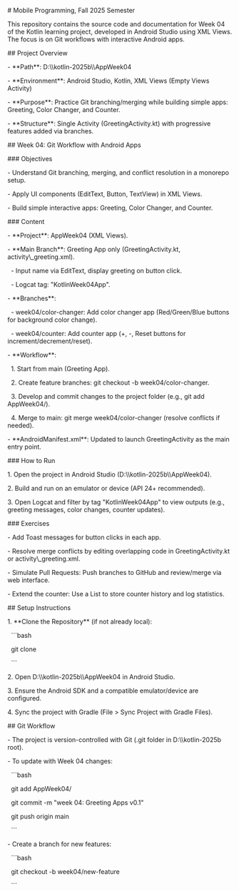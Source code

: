 \# Mobile Programming, Fall 2025 Semester



This repository contains the source code and documentation for Week 04 of the Kotlin learning project, developed in Android Studio using XML Views. The focus is on Git workflows with interactive Android apps.



\## Project Overview



\- \*\*Path\*\*: D:\\\\kotlin-2025b\\\\AppWeek04



\- \*\*Environment\*\*: Android Studio, Kotlin, XML Views (Empty Views Activity)



\- \*\*Purpose\*\*: Practice Git branching/merging while building simple apps: Greeting, Color Changer, and Counter.



\- \*\*Structure\*\*: Single Activity (GreetingActivity.kt) with progressive features added via branches.



\## Week 04: Git Workflow with Android Apps



\### Objectives



\- Understand Git branching, merging, and conflict resolution in a monorepo setup.



\- Apply UI components (EditText, Button, TextView) in XML Views.



\- Build simple interactive apps: Greeting, Color Changer, and Counter.



\### Content



\- \*\*Project\*\*: AppWeek04 (XML Views).



\- \*\*Main Branch\*\*: Greeting App only (GreetingActivity.kt, activity\\\_greeting.xml).



&nbsp; - Input name via EditText, display greeting on button click.



&nbsp; - Logcat tag: "KotlinWeek04App".



\- \*\*Branches\*\*:



&nbsp; - week04/color-changer: Add color changer app (Red/Green/Blue buttons for background color change).



&nbsp; - week04/counter: Add counter app (+, -, Reset buttons for increment/decrement/reset).



\- \*\*Workflow\*\*:



&nbsp; 1. Start from main (Greeting App).



&nbsp; 2. Create feature branches: git checkout -b week04/color-changer.



&nbsp; 3. Develop and commit changes to the project folder (e.g., git add AppWeek04/).



&nbsp; 4. Merge to main: git merge week04/color-changer (resolve conflicts if needed).



\- \*\*AndroidManifest.xml\*\*: Updated to launch GreetingActivity as the main entry point.



\### How to Run



1\. Open the project in Android Studio (D:\\\\kotlin-2025b\\\\AppWeek04).



2\. Build and run on an emulator or device (API 24+ recommended).



3\. Open Logcat and filter by tag "KotlinWeek04App" to view outputs (e.g., greeting messages, color changes, counter updates).



\### Exercises



\- Add Toast messages for button clicks in each app.



\- Resolve merge conflicts by editing overlapping code in GreetingActivity.kt or activity\\\_greeting.xml.



\- Simulate Pull Requests: Push branches to GitHub and review/merge via web interface.



\- Extend the counter: Use a List<Int> to store counter history and log statistics.



\## Setup Instructions



1\. \*\*Clone the Repository\*\* (if not already local):



&nbsp; ```bash



&nbsp; git clone



&nbsp; ```



2\. Open D:\\\\kotlin-2025b\\\\AppWeek04 in Android Studio.



3\. Ensure the Android SDK and a compatible emulator/device are configured.



4\. Sync the project with Gradle (File > Sync Project with Gradle Files).



\## Git Workflow



\- The project is version-controlled with Git (.git folder in D:\\\\kotlin-2025b root).



\- To update with Week 04 changes:



&nbsp; ```bash



&nbsp; git add AppWeek04/



&nbsp; git commit -m "week 04: Greeting Apps v0.1"



&nbsp; git push origin main



&nbsp; ```



\- Create a branch for new features:



&nbsp; ```bash



&nbsp; git checkout -b week04/new-feature



&nbsp; ```

